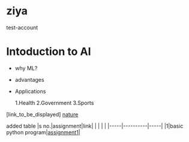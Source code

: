 # ziya
test-account

# Intoduction to AI

- why ML?
- advantages
- Applications

  1.Health
  2.Government
  3.Sports


 [link_to_be_displayed]
 [nature](https://images.pexels.com/photos/56866/garden-rose-red-pink-56866.jpeg?auto=compress&cs=tinysrgb&dpr=1&w=500)
 
added table
|s no.|assignment|link|
|   |          |    |
|-----|----------|-----|
|1|basic python program|[assignment1](https://github.com/ziyaf140405/ziya/blob/7220f29807763384f1cd7c755a78cd64c0f13065/assignment_01.ipynb)|

